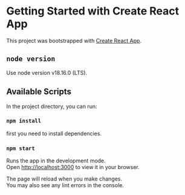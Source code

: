 # Getting Started with Create React App

This project was bootstrapped with [Create React App](https://github.com/facebook/create-react-app).

## `node version`

Use node version v18.16.0 (LTS).

## Available Scripts

In the project directory, you can run:

### `npm install`

first you need to install dependencies.

### `npm start`

Runs the app in the development mode.\
Open [http://localhost:3000](http://localhost:3000) to view it in your browser.

The page will reload when you make changes.\
You may also see any lint errors in the console.
